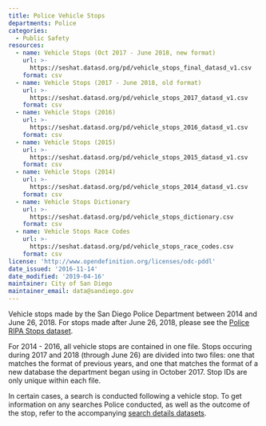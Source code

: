 ```yaml
---
title: Police Vehicle Stops
departments: Police
categories:
  - Public Safety
resources:
  - name: Vehicle Stops (Oct 2017 - June 2018, new format)
    url: >-
      https://seshat.datasd.org/pd/vehicle_stops_final_datasd_v1.csv
    format: csv
  - name: Vehicle Stops (2017 - June 2018, old format)
    url: >-
      https://seshat.datasd.org/pd/vehicle_stops_2017_datasd_v1.csv
    format: csv
  - name: Vehicle Stops (2016)
    url: >-
      https://seshat.datasd.org/pd/vehicle_stops_2016_datasd_v1.csv
    format: csv
  - name: Vehicle Stops (2015)
    url: >-
      https://seshat.datasd.org/pd/vehicle_stops_2015_datasd_v1.csv
    format: csv
  - name: Vehicle Stops (2014)
    url: >-
      https://seshat.datasd.org/pd/vehicle_stops_2014_datasd_v1.csv
    format: csv
  - name: Vehicle Stops Dictionary
    url: >-
      https://seshat.datasd.org/pd/vehicle_stops_dictionary.csv
    format: csv
  - name: Vehicle Stops Race Codes
    url: >-
      https://seshat.datasd.org/pd/vehicle_stops_race_codes.csv
    format: csv
license: 'http://www.opendefinition.org/licenses/odc-pddl'
date_issued: '2016-11-14'
date_modified: '2019-04-16'
maintainer: City of San Diego
maintainer_email: data@sandiego.gov
---
```

Vehicle stops made by the San Diego Police Department between 2014 and June 26, 2018. For stops made after June 26, 2018, please see the [Police RIPA Stops dataset](/datasets/police-ripa-stops/).

<!--more-->

For 2014 - 2016, all vehicle stops are contained in one file. Stops occuring during 2017 and 2018 (through June 26) are divided into two files: one that matches the format of previous years, and one that matches the format of a new database the department began using in October 2017. Stop IDs are only unique within each file.

In certain cases, a search is conducted following a vehicle stop. To get information on any searches Police conducted, as well as the outcome of the stop, refer to the accompanying [search details datasets](/datasets/police-vehicle-stops-search-details/).